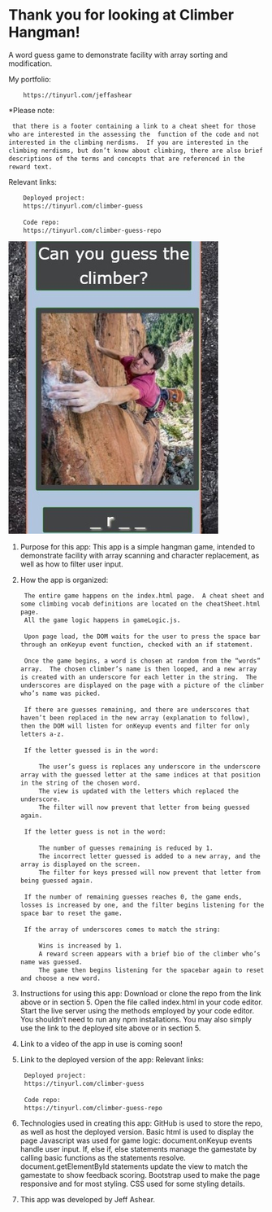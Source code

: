 # Thank you for looking at Climber Hangman!
A word guess game to demonstrate facility with array sorting and modification.

My portfolio:

		https://tinyurl.com/jeffashear


*Please note:

	 that there is a footer containing a link to a cheat sheet for those who are interested in the assessing the  function of the code and not interested in the climbing nerdisms.  If you are interested in the climbing nerdisms, but don’t know about climbing, there are also brief descriptions of the terms and concepts that are referenced in the reward text.

Relevant links:
		
		Deployed project:
		https://tinyurl.com/climber-guess

		Code repo:
		https://tinyurl.com/climber-guess-repo


	

![Welcome](./assets/images/Wordguess.JPG)

1. Purpose for this app:
	This app is a simple hangman game, intended to demonstrate facility with array scanning and character replacement, as well as how to filter user input.


2. How the app is organized:

		The entire game happens on the index.html page.  A cheat sheet and some climbing vocab definitions are located on the cheatSheet.html page.
		All the game logic happens in gameLogic.js.

		Upon page load, the DOM waits for the user to press the space bar through an onKeyup event function, checked with an if statement.

		Once the game begins, a word is chosen at random from the “words” array.  The chosen climber’s name is then looped, and a new array is created with an underscore for each letter in the string.  The underscores are displayed on the page with a picture of the climber who’s name was picked.

		If there are guesses remaining, and there are underscores that haven’t been replaced in the new array (explanation to follow), then the DOM will listen for onKeyup events and filter for only letters a-z.

		If the letter guessed is in the word:

			The user’s guess is replaces any underscore in the underscore array with the guessed letter at the same indices at that position in the string of the chosen word.
			The view is updated with the letters which replaced the underscore.
			The filter will now prevent that letter from being guessed again.

		If the letter guess is not in the word:

			The number of guesses remaining is reduced by 1.
			The incorrect letter guessed is added to a new array, and the array is displayed on the screen.
			The filter for keys pressed will now prevent that letter from being guessed again.

		If the number of remaining guesses reaches 0, the game ends, losses is increased by one, and the filter begins listening for the space bar to reset the game.

		If the array of underscores comes to match the string:
			
			Wins is increased by 1.
			A reward screen appears with a brief bio of the climber who’s name was guessed. 
			The game then begins listening for the spacebar again to reset and choose a new word.

3.  Instructions for using this app:
Download or clone the repo from the link above or in section 5.
Open the file called index.html in your code editor.
Start the live server using the methods employed by your code editor.
You shouldn’t need to run any npm installations.
You may also simply use the link to the deployed site above or in section 5.
	

4. Link to a video of the app in use is coming soon!

5. Link to the deployed version of the app:
	Relevant links:
		
		Deployed project:
		https://tinyurl.com/climber-guess

		Code repo:
		https://tinyurl.com/climber-guess-repo


6. Technologies used in creating this app:
GitHub is used to store the repo, as well as host the deployed version.
Basic html is used to display the page
Javascript was used for game logic:
document.onKeyup events handle user input.
If, else if, else statements manage the gamestate by calling basic functions as the statements resolve.
document.getElementById statements update the view to match the gamestate to show feedback scoring.
Bootstrap used to make the page responsive and for most styling.
CSS used for some styling details.
	


7. This app was developed by Jeff Ashear.

